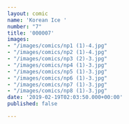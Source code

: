 ```yaml
---
layout: comic
name: 'Korean Ice '
number: "7"
title: '000007'
images:
- "/images/comics/np1 (1)-4.jpg"
- "/images/comics/np2 (1)-4.jpg"
- "/images/comics/np3 (2)-3.jpg"
- "/images/comics/np4 (1)-3.jpg"
- "/images/comics/np5 (1)-3.jpg"
- "/images/comics/np6 (1)-3.jpg"
- "/images/comics/np7 (1)-3.jpg"
- "/images/comics/np8 (1)-3.jpg"
date: '2019-02-19T02:03:50.000+00:00'
published: false

---
```

